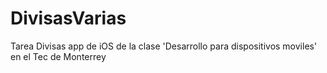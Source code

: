 DivisasVarias
=============

Tarea Divisas app de iOS de la clase 'Desarrollo para dispositivos moviles' en el Tec de Monterrey
